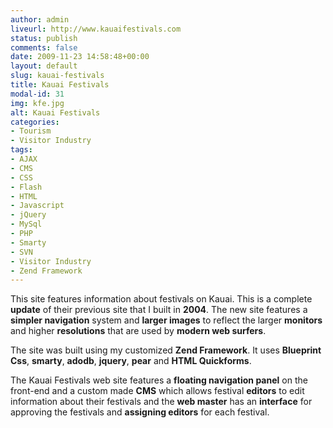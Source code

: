 ```yaml
---
author: admin
liveurl: http://www.kauaifestivals.com
status: publish
comments: false
date: 2009-11-23 14:58:48+00:00
layout: default
slug: kauai-festivals
title: Kauai Festivals
modal-id: 31
img: kfe.jpg
alt: Kauai Festivals
categories:
- Tourism
- Visitor Industry
tags:
- AJAX
- CMS
- CSS
- Flash
- HTML
- Javascript
- jQuery
- MySql
- PHP
- Smarty
- SVN
- Visitor Industry
- Zend Framework
---
```

This site features information about festivals on Kauai. This is a complete **update** of their previous site that I built in **2004**. The new site features a **simpler navigation** system and **larger images** to reflect the larger **monitors** and higher **resolutions** that are used by **modern web surfers**.



The site was built using my customized **Zend Framework**. It uses **Blueprint Css**, **smarty**, **adodb**, **jquery**, **pear** and **HTML Quickforms**.



The Kauai Festivals web site features a **floating navigation panel** on the front-end and a custom made **CMS** which allows festival **editors** to edit information about their festivals and the **web master** has an **interface** for approving the festivals and **assigning editors** for each festival.
